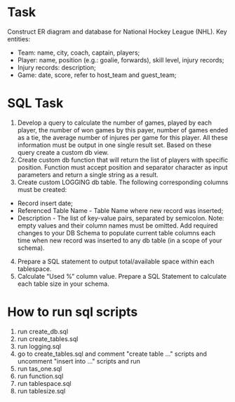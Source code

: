 # Task

Construct ER diagram and database for National Hockey League (NHL). 
Key entities:
- Team: name, city, coach, captain, players;
- Player: name, position (e.g.: goalie, forwards), skill level, injury records;
- Injury records: description;
- Game:  date, score, refer to host_team and guest_team;



# SQL Task
1. Develop a query to calculate the number of games, played by each player, the number of won games by this payer, number of games ended as a tie, the average number of injures per game for this player. All these information must be output in one single result set. Based on these query create a custom db view.
2. Create custom db function that will return the list of players with specific position. Function must accept position and separator character as input parameters and return a single string as a result.
3. Create custom LOGGING db table. The following corresponding columns must be
created:
- Record insert date;
- Referenced Table Name - Table Name where new record was inserted;
- Description - The list of key-value pairs, separated by semicolon. Note: empty
values and their column names must be omitted.
Add required changes to your DB Schema to populate current table columns each
time when new record was inserted to any db table (in a scope of your schema).
4. Prepare a SQL statement to output total/available space within each tablespace.
5. Calculate “Used %” column value.
Prepare a SQL Statement to calculate each table size in your schema.

# How to run sql scripts

1. run create_db.sql 
2. run create_tables.sql
3. run logging.sql 
4. go to create_tables.sql and comment "create table ..." scripts and uncomment "insert into ..." scripts and run
5. run tas_one.sql
6. run function.sql
7. run tablespace.sql
8. run tablesize.sql
